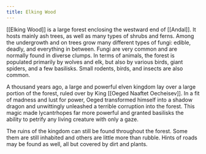 ```yaml
---
title: Elking Wood
---
```


[[Elking Wood]] is a large forest enclosing the westward end of [[Andal]]. It hosts mainly ash trees, as well as many types of shrubs and ferns. Among the undergrowth and on trees grow many different types of fungi: edible, deadly, and everything in between. Fungi are very common and are normally found in diverse clumps. In terms of animals, the forest is populated primarily by wolves and elk, but also by various birds, giant spiders, and a few basilisks. Small rodents, birds, and insects are also common.

A thousand years ago, a large and powerful elven kingdom lay over a large portion of the forest, ruled over by King [[Oeged Naaftet Oecheisev]]. In a fit of madness and lust for power, Oeged transformed himself into a shadow dragon and unwittingly unleashed a terrible corruption into the forest. This magic made lycantrhopes far more powerful and granted basilisks the ability to petrify any living creature with only a gaze.

The ruins of the kingdom can still be found throughout the forest. Some them are still inhabited and others are little more than rubble. Hints of roads may be found as well, all but covered by dirt and plants.
